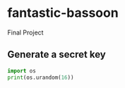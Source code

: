 # fantastic-bassoon
Final Project


## Generate a secret key 

``` python
import os 
print(os.urandom(16))
```